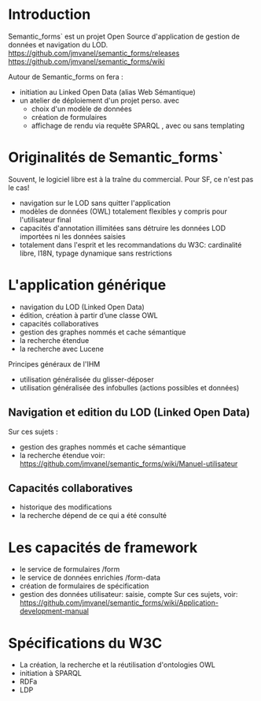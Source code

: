 # Introduction
̀Semantic_forms` est un projet Open Source d'application de gestion de données et navigation du LOD.
https://github.com/jmvanel/semantic_forms/releases
https://github.com/jmvanel/semantic_forms/wiki

Autour de Semantic_forms on fera :
- initiation au Linked Open Data (alias Web Sémantique)
- un atelier de déploiement d'un projet perso. avec
  - choix d'un modèle de données
  - création de formulaires
  - affichage de rendu via requête SPARQL , avec ou sans templating

# Originalités de  ̀Semantic_forms`
Souvent, le logiciel libre est à la traîne du commercial. Pour SF, ce n'est pas le cas!
- navigation sur le LOD sans quitter l'application
- modèles de données (OWL) totalement flexibles y compris pour l'utilisateur final
- capacités d'annotation illimitées sans détruire les données LOD importées ni les données saisies
- totalement dans l'esprit et les recommandations du W3C: cardinalité libre, I18N, typage dynamique sans restrictions

# L'application générique
- navigation du LOD (Linked Open Data)
- édition, création à partir d’une classe OWL
- capacités collaboratives
- gestion des graphes nommés et cache sémantique
- la recherche étendue
- la recherche avec Lucene

Principes généraux de l'IHM
- utilisation généralisée du glisser-déposer
- utilisation généralisée des infobulles (actions possibles et données)

## Navigation et edition du LOD (Linked Open Data)
Sur ces sujets :
- gestion des graphes nommés et cache sémantique
- la recherche étendue
voir:
https://github.com/jmvanel/semantic_forms/wiki/Manuel-utilisateur

## Capacités collaboratives
- historique des modifications
- la recherche dépend de ce qui a été consulté

# Les capacités de framework
- le service de formulaires /form
- le service de données enrichies /form-data
- création de formulaires de spécification
- gestion des données utilisateur: saisie, compte
Sur ces sujets, voir:
https://github.com/jmvanel/semantic_forms/wiki/Application-development-manual

# Spécifications du W3C
- La création, la recherche et la réutilisation d'ontologies OWL
- initiation à SPARQL
- RDFa
- LDP
